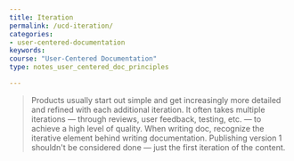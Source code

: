 ```yaml
---
title: Iteration
permalink: /ucd-iteration/
categories:
- user-centered-documentation
keywords:
course: "User-Centered Documentation"
type: notes_user_centered_doc_principles

---
```


> Products usually start out simple and get increasingly more detailed and refined with each additional iteration. It often takes multiple iterations &mdash; through reviews, user feedback, testing, etc. &mdash; to achieve a high level of quality. When writing doc, recognize the iterative element behind writing documentation. Publishing version 1 shouldn't be considered done &mdash; just the first iteration of the content.